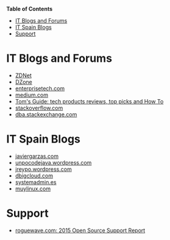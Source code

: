 **Table of Contents**
<!-- MarkdownTOC -->

- [IT Blogs and Forums](#it-blogs-and-forums)
- [IT Spain Blogs](#it-spain-blogs)
- [Support](#support)

<!-- /MarkdownTOC -->

# IT Blogs and Forums
- [ZDNet](http://www.zdnet.com/)
- [DZone](https://dzone.com)
- [enterprisetech.com](http://www.enterprisetech.com/)
- [medium.com](https://medium.com)
- [Tom's Guide: tech products reviews, top picks and How To](http://www.tomsguide.com/)
- [stackoverflow.com](http://stackoverflow.com/)
- [dba.stackexchange.com](http://dba.stackexchange.com/)

# IT Spain Blogs
- [javiergarzas.com](http://www.javiergarzas.com/)
- [unpocodejava.wordpress.com](https://unpocodejava.wordpress.com/)
- [jreypo.wordpress.com](https://jreypo.wordpress.com/)
- [dbigcloud.com](http://www.dbigcloud.com/)
- [systemadmin.es](http://systemadmin.es/)
- [muylinux.com](http://www.muylinux.com/)

# Support
- [roguewave.com: 2015 Open Source Support Report](http://www.roguewave.com/programs/open-source-support-report)
